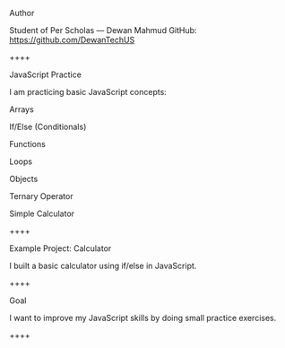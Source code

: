 Author

Student of Per Scholas — Dewan Mahmud
GitHub: https://github.com/DewanTechUS

++++

JavaScript Practice

I am practicing basic JavaScript concepts:

Arrays

If/Else (Conditionals)

Functions

Loops

Objects

Ternary Operator

Simple Calculator

++++

Example Project: Calculator

I built a basic calculator using if/else in JavaScript.

++++

Goal

I want to improve my JavaScript skills by doing small practice exercises.

++++
